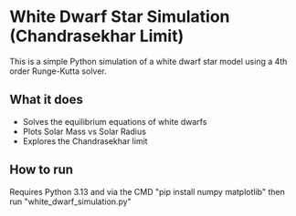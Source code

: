 # White Dwarf Star Simulation (Chandrasekhar Limit)

This is a simple Python simulation of a white dwarf star model using a 4th order Runge-Kutta solver.

## What it does
- Solves the equilibrium equations of white dwarfs
- Plots Solar Mass vs Solar Radius
- Explores the Chandrasekhar limit

## How to run
Requires Python 3.13 and via the CMD "pip install numpy matplotlib" then run "white_dwarf_simulation.py"
